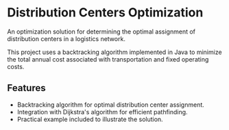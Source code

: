 # Distribution Centers Optimization
An optimization solution for determining the optimal assignment of distribution centers in a logistics network. 

This project uses a backtracking algorithm implemented in Java to minimize the total annual cost associated with transportation and fixed operating costs.

## Features
- Backtracking algorithm for optimal distribution center assignment.
- Integration with Dijkstra's algorithm for efficient pathfinding.
- Practical example included to illustrate the solution.